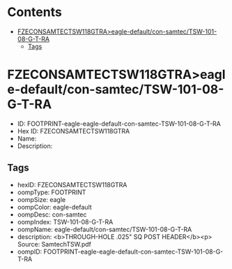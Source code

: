 



Contents
========

* [FZECONSAMTECTSW118GTRA>eagle-default/con-samtec/TSW-101-08-G-T-RA](#fzeconsamtectsw118gtraeagle-defaultcon-samtectsw-101-08-g-t-ra)
	* [Tags](#tags)

# FZECONSAMTECTSW118GTRA>eagle-default/con-samtec/TSW-101-08-G-T-RA

- ID: FOOTPRINT-eagle-eagle-default-con-samtec-TSW-101-08-G-T-RA
- Hex ID: FZECONSAMTECTSW118GTRA
- Name: 
- Description: 

## Tags

- hexID: FZECONSAMTECTSW118GTRA
- oompType: FOOTPRINT
- oompSize: eagle
- oompColor: eagle-default
- oompDesc: con-samtec
- oompIndex: TSW-101-08-G-T-RA
- oompName: eagle-default/con-samtec/TSW-101-08-G-T-RA
- description: &lt;b&gt;THROUGH-HOLE .025&quot; SQ POST HEADER&lt;/b&gt;&lt;p&gt;
Source: SamtechTSW.pdf
- oompID: FOOTPRINT-eagle-eagle-default-con-samtec-TSW-101-08-G-T-RA
